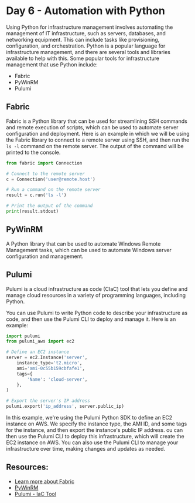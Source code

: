 # Day 6 - Automation with Python

Using Python for infrastructure management involves automating the management of IT infrastructure, such as servers, databases, and networking equipment. This can include tasks like provisioning, configuration, and orchestration.
Python is a popular language for infrastructure management, and there are several tools and libraries available to help with this. Some popular tools for infrastructure management that use Python include:

- Fabric
- PyWinRM
- Pulumi

## Fabric

Fabric is a Python library that can be used for streamlining SSH commands and remote execution of scripts, which can be used to automate server configuration and deployment.
Here is an example in which we will be using the Fabric library to connect to a remote server using SSH, and then run the `ls -l` command on the remote server. The output of the command will be printed to the console.

``` python
from fabric import Connection

# Connect to the remote server
c = Connection('user@remote.host')

# Run a command on the remote server
result = c.run('ls -l')

# Print the output of the command
print(result.stdout)
```


## PyWinRM

 A Python library that can be used to automate Windows Remote Management tasks, which can be used to automate Windows server configuration and management.

## Pulumi

Pulumi is a cloud infrastructure as code (CIaC) tool that lets you define and manage cloud resources in a variety of programming languages, including Python.

You can use Pulumi to write Python code to describe your infrastructure as code, and then use the Pulumi CLI to deploy and manage it. Here is an example:

``` python
import pulumi
from pulumi_aws import ec2

# Define an EC2 instance
server = ec2.Instance('server',
    instance_type='t2.micro',
    ami='ami-0c55b159cbfafe1',
    tags={
        'Name': 'cloud-server',
    },
)

# Export the server's IP address
pulumi.export('ip_address', server.public_ip)
```

In this example, we're using the Pulumi Python SDK to define an EC2 instance on AWS. We specify the instance type, the AMI ID, and some tags for the instance, and then export the instance's public IP address. ou can then use the Pulumi CLI to deploy this infrastructure, which will create the EC2 instance on AWS. You can also use the Pulumi CLI to manage your infrastructure over time, making changes and updates as needed.

## Resources:

- [Learn more about Fabric](https://docs.fabfile.org/en/stable/index.html)
- [PyWinRM](https://github.com/diyan/pywinrm)
- [Pulumi - IaC Tool](https://www.pulumi.com/docs/reference/pkg/python/pulumi/)
